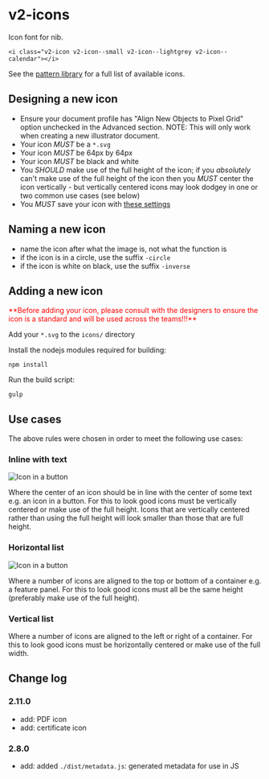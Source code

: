 # v2-icons

Icon font for nib.

    <i class="v2-icon v2-icon--small v2-icon--lightgrey v2-icon--calendar"></i>

See the [pattern library](https://design.nib.com.au/language/master/#/atom/icon) for a full list of available icons.

## Designing a new icon

 - Ensure your document profile has "Align New Objects to Pixel Grid" option unchecked in the Advanced section. NOTE: This will only work when creating a new illustrator document.
 - Your icon *MUST* be a `*.svg`
 - Your icon *MUST* be 64px by 64px
 - Your icon *MUST* be black and white
 - You *SHOULD* make use of the full height of the icon; if you *absolutely* can't make use of the full height of the icon then you *MUST* center the icon vertically - but vertically centered icons may look dodgey in one or two common use cases (see below)
 - You *MUST* save your icon with [these settings](https://www.npmjs.com/package/gulp-iconfont#preparing-svg-s)

## Naming a new icon

 - name the icon after what the image is, not what the function is
 - if the icon is in a circle, use the suffix `-circle`
 - if the icon is white on black, use the suffix `-inverse`

## Adding a new icon

<span style="color:red;">
**Before adding your icon, please consult with the designers to ensure the icon is a standard and will be used across the teams!!!**
</span>

Add your `*.svg` to the `icons/` directory

Install the nodejs modules required for building:

    npm install

Run the build script:

    gulp

## Use cases

The above rules were chosen in order to meet the following use cases:

### Inline with text

![Icon in a button](doc/use-case-btn.png?raw=true)

Where the center of an icon should be in line with the center of some text e.g. an icon in a button. For this to look good icons must be vertically centered or make use of the full height. Icons that are vertically centered rather than using the full height will look smaller than those that are full height.

### Horizontal list

![Icon in a button](doc/use-case-horiz-list.png?raw=true)

Where a number of icons are aligned to the top or bottom of a container e.g. a feature panel. For this to look good icons must all be the same height (preferably make use of the full height).

### Vertical list

Where a number of icons are aligned to the left or right of a container. For this to look good icons must be horizontally centered or make use of the full width.

## Change log

### 2.11.0

- add: PDF icon
- add: certificate icon

### 2.8.0

- add: added `./dist/metadata.js`: generated metadata for use in JS
